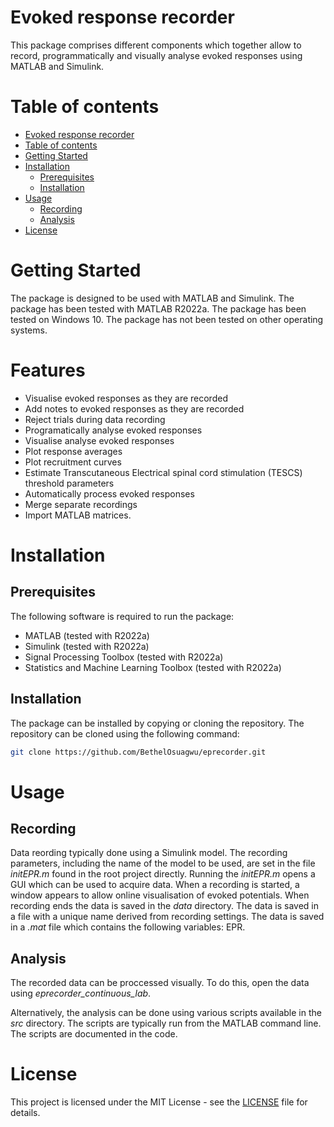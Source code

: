 # Evoked response recorder
This package comprises different components which together allow to record,  programmatically and visually analyse evoked responses using MATLAB and Simulink.

# Table of contents
* [Evoked response recorder](#evoked-response-recorder)
* [Table of contents](#table-of-contents)
* [Getting Started](#getting-started)
* [Installation](#installation)
  * [Prerequisites](#prerequisites)
  * [Installation](#installation-1)
* [Usage](#usage)
    * [Recording](#recording)
    * [Analysis](#analysis)
* [License](#license)

# Getting Started
The package is designed to be used with MATLAB and Simulink. The package has been tested with MATLAB R2022a. The package has been tested on Windows 10. The package has not been tested on other operating systems.

# Features
- Visualise evoked responses as they are recorded
- Add notes to evoked responses as they are recorded
- Reject trials during data recording
- Programatically analyse evoked responses
- Visualise analyse evoked responses
- Plot response averages
- Plot recruitment curves
- Estimate Transcutaneous Electrical spinal cord stimulation (TESCS) threshold parameters
- Automatically process evoked responses
- Merge separate recordings
- Import MATLAB matrices.



# Installation
## Prerequisites
The following software is required to run the package:
* MATLAB (tested with R2022a)
* Simulink (tested with R2022a)
* Signal Processing Toolbox (tested with R2022a)
* Statistics and Machine Learning Toolbox (tested with R2022a)

## Installation
The package can be installed by copying or cloning the repository. The repository can be cloned using the following command:
```bash
git clone https://github.com/BethelOsuagwu/eprecorder.git
```

# Usage
## Recording
Data reording typically done using a Simulink model. The recording parameters, including the name of the model to be used, are set in the file *initEPR.m* found in the root project directly.  Running the *initEPR.m* opens a GUI which can be used to acquire data. When a recording is started, a window appears to allow online visualisation of evoked potentials. When recording ends the data is saved in the *data* directory. The data is saved in a file with a unique name derived from recording settings. The data is saved in a *.mat* file which contains the following variables: EPR.

## Analysis
The recorded data can be proccessed visually. To do this, open the data using  *eprecorder_continuous_lab*.

Alternatively, the analysis can be done using various scripts available in the *src* directory. The scripts are typically run from the MATLAB command line. The scripts are documented in the code. 

# License
This project is licensed under the MIT License - see the [LICENSE](LICENSE) file for details.

